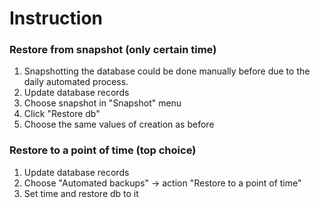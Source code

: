 # Instruction

### Restore from snapshot (only certain time)
1. Snapshotting the database could be done manually before due to the daily automated process. 
2. Update database records
3. Choose snapshot in "Snapshot" menu
4. Click "Restore db"
5. Choose the same values of creation as before

### Restore to a point of time (top choice)
1. Update database records
2. Choose "Automated backups" -> action "Restore to a point of time"
3. Set time and restore db to it
